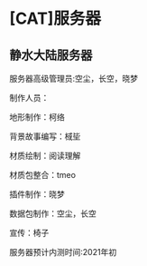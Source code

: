 # [CAT]服务器

## 静水大陆服务器 ##

服务器高级管理员:空尘，长空，晓梦

制作人员：


地形制作：柯络

背景故事编写：棫坒

材质绘制：阅读理解

材质包整合：tmeo

插件制作：晓梦

数据包制作：空尘，长空

宣传：椅子


服务器预计内测时间:2021年初
